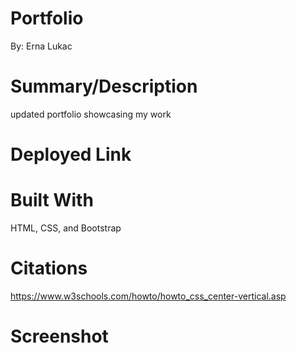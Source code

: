 # Portfolio
By: Erna Lukac

# Summary/Description
updated portfolio showcasing my work

# Deployed Link

# Built With

HTML, CSS, and Bootstrap

# Citations

https://www.w3schools.com/howto/howto_css_center-vertical.asp

# Screenshot

